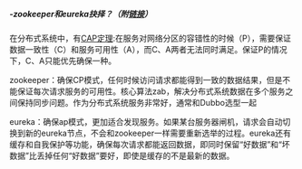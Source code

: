 ##### -zookeeper和eureka抉择？（附[链接](https://my.oschina.net/thinwonton/blog/1622905)）
在分布式系统中，有[CAP定理](http://zh.wikipedia.org/wiki/CAP%E5%AE%9A%E7%90%86):在服务对网络分区的容错性的时候（P），需要保证数据一致性（C）和服务可用性（A），而C、A两者无法同时满足。保证P的情况下，C、A只能优先确保一种。

zookeeper：确保CP模式，任何时候访问请求都能得到一致的数据结果，但是不能保证每次请求服务的可用性。核心算法zab，解决分布式系统数据在多个服务之间保持同步问题。作为分布式系统服务非常好，通常和Dubbo选型一起

eureka：确保ap模式，更加适合发现服务。如果某台服务器闸机，请求会自动切换到新的eureka节点，不会和zookeeper一样需要重新选举的过程。eureka还有缓存和自我保护等功能，确保每次请求都能返回数据，即同时保留“好数据”和“坏数据”比丢掉任何“好数据”要好，即使是缓存的不是最新的数据。
